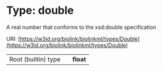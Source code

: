 
# Type: double


A real number that conforms to the xsd:double specification

URI: [https://w3id.org/biolink/biolinkml/types/Double](https://w3id.org/biolink/biolinkml/types/Double)

|  |  |  |
| --- | --- | --- |
| Root (builtin) type | | **float** |
